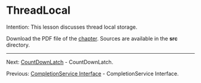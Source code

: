 # ThreadLocal

Intention: This lesson discusses thread local storage.

Download the PDF file of the [chapter](chapter_37.pdf). Sources are available in the <b>src</b> directory. 


<hr>

Next: [CountDownLatch](chapter_38.md "CountDownLatch") - CountDownLatch.

Previous: [CompletionService Interface](chapter_36.md "CompletionService Interface") - CompletionService Interface.